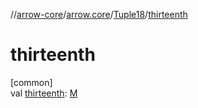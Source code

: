 //[arrow-core](../../../index.md)/[arrow.core](../index.md)/[Tuple18](index.md)/[thirteenth](thirteenth.md)

# thirteenth

[common]\
val [thirteenth](thirteenth.md): [M](index.md)
